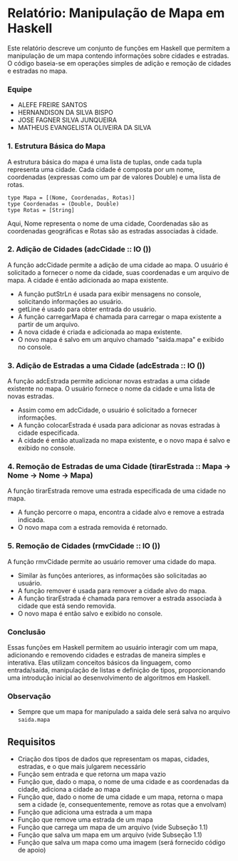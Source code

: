 # Relatório: Manipulação de Mapa em Haskell

Este relatório descreve um conjunto de funções em Haskell que permitem a manipulação de um mapa contendo informações sobre cidades e estradas. O código baseia-se em operações simples de adição e remoção de cidades e estradas no mapa.

### Equipe
- ALEFE FREIRE SANTOS
- HERNANDISON DA SILVA BISPO
- JOSE FAGNER SILVA JUNQUEIRA
- MATHEUS EVANGELISTA OLIVEIRA DA SILVA

### 1. Estrutura Básica do Mapa
A estrutura básica do mapa é uma lista de tuplas, onde cada tupla representa uma cidade. Cada cidade é composta por um nome, coordenadas (expressas como um par de valores Double) e uma lista de rotas.

```
type Mapa = [(Nome, Coordenadas, Rotas)]
type Coordenadas = (Double, Double)
type Rotas = [String]
```

Aqui, Nome representa o nome de uma cidade, Coordenadas são as coordenadas geográficas e Rotas são as estradas associadas à cidade.

### 2. Adição de Cidades (adcCidade :: IO ())
A função adcCidade permite a adição de uma cidade ao mapa. O usuário é solicitado a fornecer o nome da cidade, suas coordenadas e um arquivo de mapa. A cidade é então adicionada ao mapa existente.

- A função putStrLn é usada para exibir mensagens no console, solicitando informações ao usuário.
- getLine é usado para obter entrada do usuário.
- A função carregarMapa é chamada para carregar o mapa existente a partir de um arquivo.
- A nova cidade é criada e adicionada ao mapa existente.
- O novo mapa é salvo em um arquivo chamado "saida.mapa" e exibido no console.

### 3. Adição de Estradas a uma Cidade (adcEstrada :: IO ())
A função adcEstrada permite adicionar novas estradas a uma cidade existente no mapa. O usuário fornece o nome da cidade e uma lista de novas estradas.

- Assim como em adcCidade, o usuário é solicitado a fornecer informações.
- A função colocarEstrada é usada para adicionar as novas estradas à cidade especificada.
- A cidade é então atualizada no mapa existente, e o novo mapa é salvo e exibido no console.

### 4. Remoção de Estradas de uma Cidade (tirarEstrada :: Mapa -> Nome -> Nome -> Mapa)
A função tirarEstrada remove uma estrada especificada de uma cidade no mapa.

- A função percorre o mapa, encontra a cidade alvo e remove a estrada indicada.
- O novo mapa com a estrada removida é retornado.

### 5. Remoção de Cidades (rmvCidade :: IO ())
A função rmvCidade permite ao usuário remover uma cidade do mapa.

- Similar às funções anteriores, as informações são solicitadas ao usuário.
- A função remover é usada para remover a cidade alvo do mapa.
- A função tirarEstrada é chamada para remover a estrada associada à cidade que está sendo removida.
- O novo mapa é então salvo e exibido no console.

### Conclusão
Essas funções em Haskell permitem ao usuário interagir com um mapa, adicionando e removendo cidades e estradas de maneira simples e interativa. Elas utilizam conceitos básicos da linguagem, como entrada/saída, manipulação de listas e definição de tipos, proporcionando uma introdução inicial ao desenvolvimento de algoritmos em Haskell.

### Observação
- Sempre que um mapa for manipulado a saida dele será salva no arquivo ``saida.mapa``

## Requisitos

- Criação dos tipos de dados que representam os mapas, cidades, estradas, e o que mais julgarem
necessário
- Função sem entrada e que retorna um mapa vazio
- Função que, dado o mapa, o nome de uma cidade e as coordenadas da cidade, adiciona a cidade ao mapa
- Função que, dado o nome de uma cidade e um mapa, retorna o mapa sem a cidade (e, consequentemente,
remove as rotas que a envolvam)
- Função que adiciona uma estrada a um mapa
- Função que remove uma estrada de um mapa
- Função que carrega um mapa de um arquivo (vide Subseção 1.1)
- Função que salva um mapa em um arquivo (vide Subseção 1.1)
- Função que salva um mapa como uma imagem (será fornecido código de apoio)
